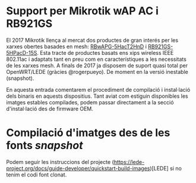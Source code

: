 # Support per Mikrotik wAP AC i RB921GS
El 2017 Mikrotik llença al mercat dos productes de gran interés per les xarxes obertes basades en mesh: [RBwAPG-5HacT2HnD](https://lede-project.org/toh/hwdata/mikrotik/mikrotik_rbwapg-5hact2hnd_wap_ac) i [RB921GS-5HPacD-15S](https://lede-project.org/toh/hwdata/mikrotik/mikrotik_rb921gs-5hpacd-15s). Esta tracte de productes basats ens xips wireless IEEE 802.11ac i adaptats tant en preu com en característiques a les necessitats de les xarxes mesh.
A finals de 2017 ja disposem de suport quasi total per OpenWRT/LEDE (gràcies @rogerpueyo). De moment en la versió inestable (snapshot).

En aquesta entrada comentarem el procediment de compilació i instal·lació dels binaris en aquests dispositius. Tant aviat com estiguin disponibles les imatges estables compilades, podem passar directament a la secció d'instal·lació des de firmware OEM.

# Compilació d'imatges des de les fonts *snapshot*
Podem seguir les instruccions del projecte (https://lede-project.org/docs/guide-developer/quickstart-build-images)[LEDE] si no tenim el codi font clonat.
